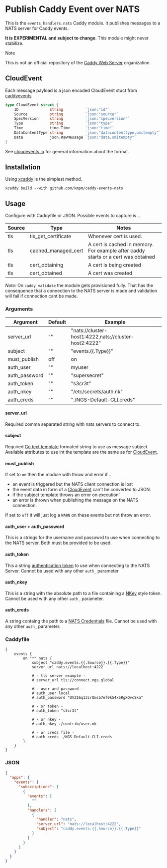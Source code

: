 # Publish Caddy Event over NATS

This is the `events.handlers.nats` Caddy module.
It publishes messages to a NATS server for Caddy events.


__It is EXPERIMENTAL and subject to change__.
This module might never stabilize.

> [!NOTE]
> This is not an official repository of the
> [Caddy Web Server](https://github.com/caddyserver) organization.

## CloudEvent

Each message payload is a json encoded CloudEvent stuct from
[caddyevents](https://github.com/caddyserver/caddy/blob/master/modules/caddyevents/app.go)

```go
type CloudEvent struct {
	ID              string          `json:"id"`
	Source          string          `json:"source"`
	SpecVersion     string          `json:"specversion"`
	Type            string          `json:"type"`
	Time            time.Time       `json:"time"`
	DataContentType string          `json:"datacontenttype,omitempty"`
	Data            json.RawMessage `json:"data,omitempty"`
}
```

See [cloudevents.io](https://cloudevents.io) for general information about the format.

## Installation

Using [xcaddy](https://github.com/caddyserver/xcaddy) is the simplest method.

```shell
xcaddy build --with github.com/kmpm/caddy-events-nats
```

## Usage

Configure with Caddyfile or JSON.
Possible events to capture is...

| Source | Type                | Notes |
|--------|---------------------|-------------|
| tls    | tls_get_certificate | Whenever cert is used. |
| tls    | cached_managed_cert | A cert is cached in memory. For example after caddy starts or a cert was obtained |
| tls    | cert_obtaining      | A cert is being created    |
| tls    | cert_obtained       | A cert was created         |

_Note:_ On `caddy validate` the module gets provisioned fully. That has the
consequence that a connection to the NATS server is made and validation will fail
if connection cant be made.

### Arguments

| Argument      | Default  | Example |
|---------------|----------|-------------------------------------------------------|
| server_url    | ""       | "nats://cluster-host1:4222,nats://cluster-host2:4222" |
| subject       | ""       | "events.{{.Type}}"                                    |
| must_publish  | off      | on                                                    |
| auth_user     | ""       | myuser                                                |
| auth_password | ""       | "supersecret"                                         |
| auth_token    | ""       | "s3cr3t"                                              |
| auth_nkey     | ""       | "/etc/secrets/auth.nk"                                |
| auth_creds    | ""       | "./NGS-Default-CLI.creds"                             |

#### server_url

Required comma separated string with nats servers to connect to.

#### subject

Required [Go text template](https://pkg.go.dev/text/template) formated string
to use as message subject. Available attributes to use int the template are
the same as for [CloudEvent](#cloudevent).

#### must_publish

If set to `on` then the module with throw and error if...

- an event is triggered but the NATS client connection is lost
- the event data in form of a [CloudEvent](#cloudevent) can't be
  converted to JSON.
- if the subject template throws an error on execution'
- an error is thrown when publishing the message on the NATS connection.

If set to `off` it will just log a `WARN` on these events but not throw an error.

#### auth_user + auth_password

This is a strings for the username and passowrd to use when connecting to
the NATS server. Both must be provided to be used.

#### auth_token

This a string [authentication token](https://docs.nats.io/running-a-nats-service/configuration/securing_nats/auth_intro/tokens)
to use when connecting to the NATS Server.
Cannot be used with any other `auth_` parameter

#### auth_nkey

This is a string with the absolute path to a file containing a [NKey](https://docs.nats.io/running-a-nats-service/configuration/securing_nats/auth_intro/nkey_auth)
style token.
Cannot be used with any other `auth_` parameter.

#### auth_creds

A string containg the path to a [NATS Credentials](https://docs.nats.io/using-nats/developer/connecting/creds)
file. Cannot be used with any other `auth_` parameter.

### Caddyfile

```caddyfile
{
	events {
		on "*" nats {
			subject "caddy.events.{{.Source}}.{{.Type}}"
			server_url nats://localhost:4222
			
			# - tls server example -
			# server_url tls://connect.ngs.global

			# - user and password - 
			# auth_user local
			# auth_password "UVZ16q13zrQmsb7ef0k54x6RgXQvcSka"
			
			# - or token -
			# auth_token "s3cr3t"
			
			# - or nkey -
			# auth_nkey ./contrib/user.nk
			
			# - or creds file -
			# auth_creds ./NGS-Default-CLI.creds
		}
	}
}
```

### JSON

```json
{
  "apps": {
    "events": {
      "subscriptions": [
        {
          "events": [
            ""
          ],
          "handlers": [
            {
              "handler": "nats",
              "server_url": "nats://localhost:4222",
              "subject": "caddy.events.{{.Source}}.{{.Type}}"
            }
          ]
        }
      ]
    }
  }
}
```
